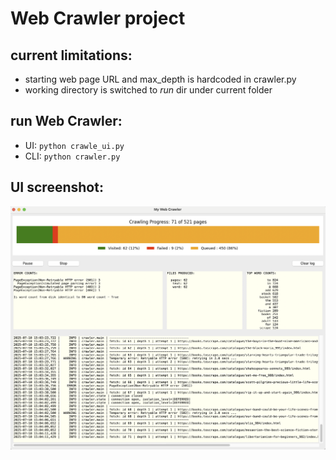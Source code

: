 # Web Crawler project

## current limitations:
* starting web page URL and max_depth is hardcoded in crawler.py
* working directory is switched to *run* dir under current folder


## run Web Crawler:
*  UI: `python crawle_ui.py`
* CLI: `python crawler.py`

## UI screenshot:
![](doc/Screenshot%202025-07-10%20at%2015.04.13.png)
